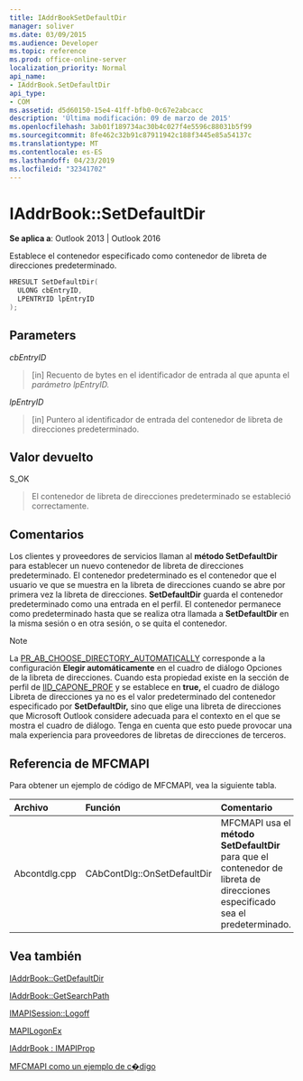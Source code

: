 ```yaml
---
title: IAddrBookSetDefaultDir
manager: soliver
ms.date: 03/09/2015
ms.audience: Developer
ms.topic: reference
ms.prod: office-online-server
localization_priority: Normal
api_name:
- IAddrBook.SetDefaultDir
api_type:
- COM
ms.assetid: d5d60150-15e4-41ff-bfb0-0c67e2abcacc
description: 'Última modificación: 09 de marzo de 2015'
ms.openlocfilehash: 3ab01f189734ac30b4c027f4e5596c88031b5f99
ms.sourcegitcommit: 8fe462c32b91c87911942c188f3445e85a54137c
ms.translationtype: MT
ms.contentlocale: es-ES
ms.lasthandoff: 04/23/2019
ms.locfileid: "32341702"
---
```

# <a name="iaddrbooksetdefaultdir"></a>IAddrBook::SetDefaultDir

  
  
**Se aplica a**: Outlook 2013 | Outlook 2016 
  
Establece el contenedor especificado como contenedor de libreta de direcciones predeterminado.
  
```cpp
HRESULT SetDefaultDir(
  ULONG cbEntryID,
  LPENTRYID lpEntryID
);
```

## <a name="parameters"></a>Parameters

 _cbEntryID_
  
> [in] Recuento de bytes en el identificador de entrada al que apunta el _parámetro lpEntryID._ 
    
 _lpEntryID_
  
> [in] Puntero al identificador de entrada del contenedor de libreta de direcciones predeterminado.
    
## <a name="return-value"></a>Valor devuelto

S_OK 
  
> El contenedor de libreta de direcciones predeterminado se estableció correctamente.
    
## <a name="remarks"></a>Comentarios

Los clientes y proveedores de servicios llaman al **método SetDefaultDir** para establecer un nuevo contenedor de libreta de direcciones predeterminado. El contenedor predeterminado es el contenedor que el usuario ve que se muestra en la libreta de direcciones cuando se abre por primera vez la libreta de direcciones. **SetDefaultDir** guarda el contenedor predeterminado como una entrada en el perfil. El contenedor permanece como predeterminado hasta que se realiza otra llamada a **SetDefaultDir** en la misma sesión o en otra sesión, o se quita el contenedor. 
  
> [!NOTE]
> La [PR_AB_CHOOSE_DIRECTORY_AUTOMATICALLY](pidtagaddressbookchoosedirectoryautomatically-canonical-property.md) corresponde a la configuración **Elegir automáticamente** en el cuadro de diálogo Opciones de la libreta de direcciones. Cuando esta propiedad existe en la sección de perfil de [IID_CAPONE_PROF](https://msdn.microsoft.com/library/281aabc3-9656-299c-4c78-7733dc71050a%28Office.15%29.aspx) y se establece en **true,** el cuadro de diálogo Libreta de direcciones ya no es el valor predeterminado del contenedor especificado por **SetDefaultDir,** sino que elige una libreta de direcciones que Microsoft Outlook considere adecuada para el contexto en el que se mostra el cuadro de diálogo. Tenga en cuenta que esto puede provocar una mala experiencia para proveedores de libretas de direcciones de terceros. 
  
## <a name="mfcmapi-reference"></a>Referencia de MFCMAPI

Para obtener un ejemplo de código de MFCMAPI, vea la siguiente tabla.
  
|**Archivo**|**Función**|**Comentario**|
|:-----|:-----|:-----|
|Abcontdlg.cpp  <br/> |CAbContDlg::OnSetDefaultDir  <br/> |MFCMAPI usa el **método SetDefaultDir** para que el contenedor de libreta de direcciones especificado sea el predeterminado.  <br/> |
   
## <a name="see-also"></a>Vea también



[IAddrBook::GetDefaultDir](iaddrbook-getdefaultdir.md)
  
[IAddrBook::GetSearchPath](iaddrbook-getsearchpath.md)
  
[IMAPISession::Logoff](imapisession-logoff.md)
  
[MAPILogonEx](mapilogonex.md)
  
[IAddrBook : IMAPIProp](iaddrbookimapiprop.md)


[MFCMAPI como un ejemplo de c�digo](mfcmapi-as-a-code-sample.md)

